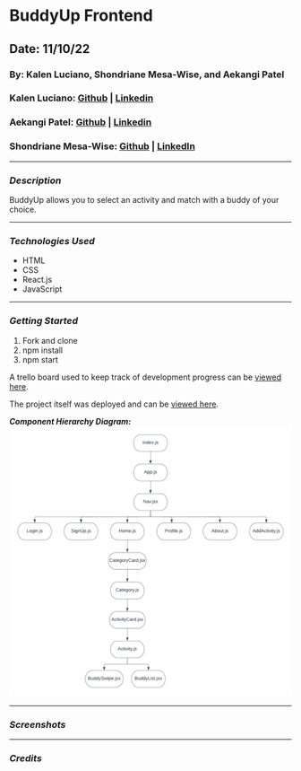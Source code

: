 # BuddyUp Frontend
## Date: 11/10/22
### By: Kalen Luciano, Shondriane Mesa-Wise, and Aekangi Patel
### Kalen Luciano: [Github](https://github.com/kalenluciano) | [Linkedin](https://www.linkedin.com/in/kalenluciano/)
### Aekangi Patel: [Github](https://github.com/Aekangi) | [Linkedin](https://www.linkedin.com/in/aekangipatel/)
### Shondriane Mesa-Wise: [Github](https://github.com/shondriane) | [LinkedIn](https://www.linkedin.com/in/shondriane-mesa-wise/)

***

### ***Description***
BuddyUp allows you to select an activity and match with a buddy of your choice. 

***

### ***Technologies Used***
* HTML
* CSS
* React.js
* JavaScript

***

### ***Getting Started***
1. Fork and clone
2. npm install
3. npm start

A trello board used to keep track of development progress can be [viewed here](https://trello.com/b/KJMqQe2k/amusement-park).

The project itself was deployed and can be [viewed here]().

**_Component Hierarchy Diagram:_**
![Component Hierarchy Diagram](./buddy-up-component-hierarchy-diagram.png)

***

### **_Screenshots_**

***
### **_Credits_**
